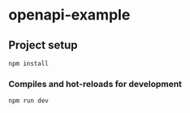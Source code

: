 # openapi-example

## Project setup
```
npm install
```

### Compiles and hot-reloads for development
```
npm run dev
```
